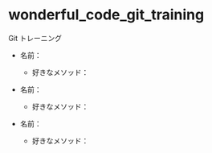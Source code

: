 # wonderful_code_git_training
Git トレーニング

* 名前：  
  * 好きなメソッド：
  
* 名前：  
  * 好きなメソッド：

* 名前：  
  * 好きなメソッド：
